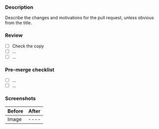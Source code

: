 ### Description

Describe the changes and motivations for the pull request, unless obvious from the title.

### Review

- [ ] Check the copy
- [ ] ...
- [ ] ...

### Pre-merge checklist

- [ ] ...
- [ ] ...

### Screenshots

| Before | After|
| ------ | ---- |
| Image  | ---- |